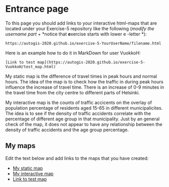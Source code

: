 # Entrance page

To this page you should add links to your interactive html-maps that are located under your Exercise-5 repository like the following (*modify the username part* + *notice that **e**xercise starts with lower e -letter *):

 `https://autogis-2020.github.io/exercise-5-YourUserName/filename.html`

Here is an example how to do it in MarkDown for user VuokkoH:

```
[Link to test map](https://autogis-2020.github.io/exercise-5-VuokkoH/test_map.html)
```

My static map is the difference of travel times in peak hours and normal hours. The idea of the map is to check how the traffic in during peak hours influence the increase of travel time. There is an increase of 0-9 minutes in the travel time from the city centre to different parts of Helsinki.

My interactive map is the counts of traffic accicents on the overlay of population percentage of residents aged 15-65 in different municipalicites. The idea is to see if the density of traffic accidents correlate with the percentage of different age group in that municipality. Just by an general check of the map, it does not appear to have any relationship between the density of traffic accidents and the age group percentage.

## My maps

Edit the text below and add links to the maps that you have created:

 - [My static map](https://autogis-2020.github.io/exercise-5-pfung-maker/Problem1_static_map.png)
 - [My interactive map](https://autogis-2020.github.io/exercise-5-pfung-maker/Problem2_base_map.html)
 - [Link to test map](https://autogis-2020.github.io/exercise-5-pfung-maker/test_map.html)

